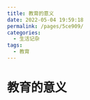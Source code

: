 ```yaml
---
title: 教育的意义
date: 2022-05-04 19:59:18
permalink: /pages/5ce909/
categories:
  - 生活记杂
tags:
  - 教育
---
```

# 教育的意义

